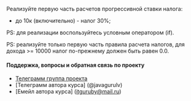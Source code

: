 Реализуйте первую часть расчетов прогрессивной ставки налога:
- до 10к (включительно) - налог 30%;

PS: для реализации воспользуйтесь условным оператором (if).

PS: реализуйте только первую часть правила расчета налогов,
для дохода >= 10000 налог по-прежнему должен быть равен 0.0.

#### Поддержка, вопросы и обратная связь по проекту
* [Телеграмм группа проекта](https://t.me/+mvRhG9YECTlkZjQ0)
* [Телеграмм автора курса] (@javagurulv)
* [Емейл автора курса] (itguruby@mail.ru)
